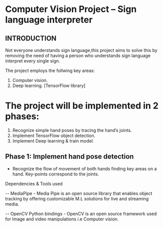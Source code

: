 # Computer Vision Project – Sign language interpreter

## INTRODUCTION

Not everyone understands sign language,this project aims to solve this by removing the need of having a person who understands sign language interpret every single sign.

The project employs the follwing key areas:
1. Computer vision.
2. Deep learning. [TensorFlow library]

# The project will be implemented in 2 phases:
1. Recognize simple hand poses by tracing the hand’s joints.
2. Implement TensorFlow object detection.
3. Implement Deep learning & train model.

## Phase 1: Implement hand pose detection
- Recognize the flow of movement of both hands finding key areas on a hand. Key-points correspond to the joints.

Dependencies & Tools used

-- MediaPipe - Media Pipe is an open source library that enables object tracking by offering customizable M.L solutions for live and streaming media.

-- OpenCV Python bindings - OpenCV is an open source framework used for Image and video manipulations i.e Computer vision.



